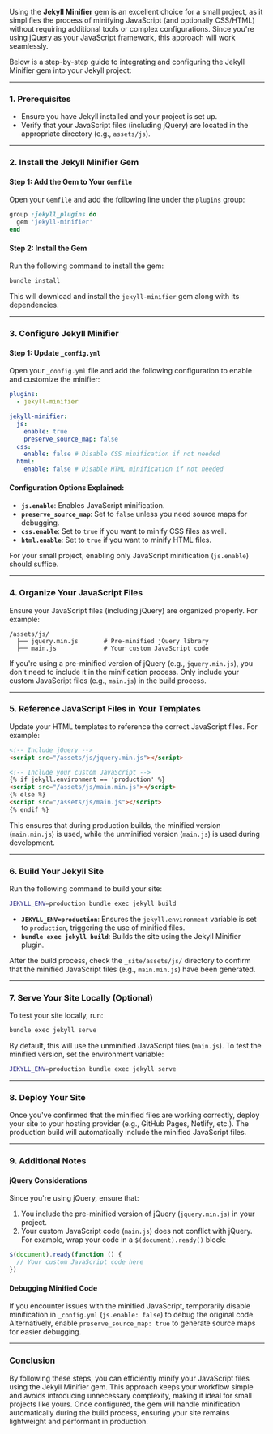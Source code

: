 Using the **Jekyll Minifier** gem is an excellent choice for a small project, as
it simplifies the process of minifying JavaScript (and optionally CSS/HTML)
without requiring additional tools or complex configurations. Since you're using
jQuery as your JavaScript framework, this approach will work seamlessly.

Below is a step-by-step guide to integrating and configuring the Jekyll Minifier
gem into your Jekyll project:

---

### **1. Prerequisites**

- Ensure you have Jekyll installed and your project is set up.
- Verify that your JavaScript files (including jQuery) are located in the
  appropriate directory (e.g., `assets/js`).

---

### **2. Install the Jekyll Minifier Gem**

#### **Step 1: Add the Gem to Your `Gemfile`**

Open your `Gemfile` and add the following line under the `plugins` group:

```ruby
group :jekyll_plugins do
  gem 'jekyll-minifier'
end
```

#### **Step 2: Install the Gem**

Run the following command to install the gem:

```bash
bundle install
```

This will download and install the `jekyll-minifier` gem along with its
dependencies.

---

### **3. Configure Jekyll Minifier**

#### **Step 1: Update `_config.yml`**

Open your `_config.yml` file and add the following configuration to enable and
customize the minifier:

```yaml
plugins:
  - jekyll-minifier

jekyll-minifier:
  js:
    enable: true
    preserve_source_map: false
  css:
    enable: false # Disable CSS minification if not needed
  html:
    enable: false # Disable HTML minification if not needed
```

#### **Configuration Options Explained**:

- **`js.enable`**: Enables JavaScript minification.
- **`preserve_source_map`**: Set to `false` unless you need source maps for
  debugging.
- **`css.enable`**: Set to `true` if you want to minify CSS files as well.
- **`html.enable`**: Set to `true` if you want to minify HTML files.

For your small project, enabling only JavaScript minification (`js.enable`)
should suffice.

---

### **4. Organize Your JavaScript Files**

Ensure your JavaScript files (including jQuery) are organized properly. For
example:

```
/assets/js/
  ├── jquery.min.js       # Pre-minified jQuery library
  ├── main.js             # Your custom JavaScript code
```

If you're using a pre-minified version of jQuery (e.g., `jquery.min.js`), you
don't need to include it in the minification process. Only include your custom
JavaScript files (e.g., `main.js`) in the build process.

---

### **5. Reference JavaScript Files in Your Templates**

Update your HTML templates to reference the correct JavaScript files. For
example:

```html
<!-- Include jQuery -->
<script src="/assets/js/jquery.min.js"></script>

<!-- Include your custom JavaScript -->
{% if jekyll.environment == 'production' %}
<script src="/assets/js/main.min.js"></script>
{% else %}
<script src="/assets/js/main.js"></script>
{% endif %}
```

This ensures that during production builds, the minified version (`main.min.js`)
is used, while the unminified version (`main.js`) is used during development.

---

### **6. Build Your Jekyll Site**

Run the following command to build your site:

```bash
JEKYLL_ENV=production bundle exec jekyll build
```

- **`JEKYLL_ENV=production`**: Ensures the `jekyll.environment` variable is set
  to `production`, triggering the use of minified files.
- **`bundle exec jekyll build`**: Builds the site using the Jekyll Minifier
  plugin.

After the build process, check the `_site/assets/js/` directory to confirm that
the minified JavaScript files (e.g., `main.min.js`) have been generated.

---

### **7. Serve Your Site Locally (Optional)**

To test your site locally, run:

```bash
bundle exec jekyll serve
```

By default, this will use the unminified JavaScript files (`main.js`). To test
the minified version, set the environment variable:

```bash
JEKYLL_ENV=production bundle exec jekyll serve
```

---

### **8. Deploy Your Site**

Once you've confirmed that the minified files are working correctly, deploy your
site to your hosting provider (e.g., GitHub Pages, Netlify, etc.). The
production build will automatically include the minified JavaScript files.

---

### **9. Additional Notes**

#### **jQuery Considerations**

Since you're using jQuery, ensure that:

1. You include the pre-minified version of jQuery (`jquery.min.js`) in your
   project.
2. Your custom JavaScript code (`main.js`) does not conflict with jQuery. For
   example, wrap your code in a `$(document).ready()` block:

```javascript
$(document).ready(function () {
  // Your custom JavaScript code here
})
```

#### **Debugging Minified Code**

If you encounter issues with the minified JavaScript, temporarily disable
minification in `_config.yml` (`js.enable: false`) to debug the original code.
Alternatively, enable `preserve_source_map: true` to generate source maps for
easier debugging.

---

### **Conclusion**

By following these steps, you can efficiently minify your JavaScript files using
the Jekyll Minifier gem. This approach keeps your workflow simple and avoids
introducing unnecessary complexity, making it ideal for small projects like
yours. Once configured, the gem will handle minification automatically during
the build process, ensuring your site remains lightweight and performant in
production.
